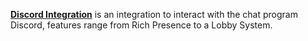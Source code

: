 [**Discord Integration**](https://discord.com/rich-presence) is an integration to interact with the chat program Discord, features range from Rich Presence to a Lobby System.
